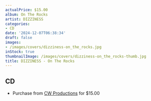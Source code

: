 ```yaml
---
actualPrice: $15.00
album: On The Rocks
artist: DIZZINESS
categories:
- CD
date: '2024-12-07T06:38:34'
draft: false
images:
- /images/covers/dizziness-on_the_rocks.jpg
inStock: true
thumbnailImage: /images/covers/dizziness-on_the_rocks-thumb.jpg
title: DIZZINESS - On The Rocks
---
```


## CD
* Purchase from [CW Productions](https://shop.cwproductions.net/products/dizziness-on-the-rocks-cd) for $15.00
